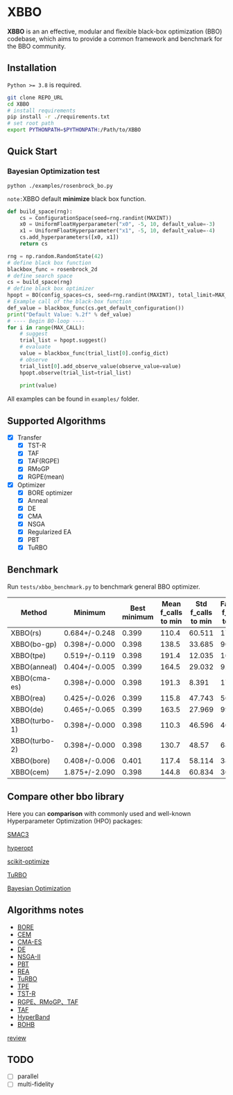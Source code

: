 # XBBO

**XBBO** is an an effective, modular and flexible black-box optimization (BBO) codebase, which aims to provide a common framework and benchmark for the BBO community.

## Installation

`Python >= 3.8` is required.

```bash
git clone REPO_URL
cd XBBO
# install requirements
pip install -r ./requirements.txt
# set root path
export PYTHONPATH=$PYTHONPATH:/Path/to/XBBO
```

## Quick Start

### Bayesian Optimization test

`python ./examples/rosenbrock_bo.py`

`note:`XBBO default **minimize** black box function.

```python
def build_space(rng):
    cs = ConfigurationSpace(seed=rng.randint(MAXINT))
    x0 = UniformFloatHyperparameter("x0", -5, 10, default_value=-3)
    x1 = UniformFloatHyperparameter("x1", -5, 10, default_value=-4)
    cs.add_hyperparameters([x0, x1])
    return cs

rng = np.random.RandomState(42)
# define black box function
blackbox_func = rosenbrock_2d
# define search space
cs = build_space(rng)
# define black box optimizer
hpopt = BO(config_spaces=cs, seed=rng.randint(MAXINT), total_limit=MAX_CALL)
# Example call of the black-box function
def_value = blackbox_func(cs.get_default_configuration())
print("Default Value: %.2f" % def_value)
# ---- Begin BO-loop ----
for i in range(MAX_CALL):
    # suggest
    trial_list = hpopt.suggest()
    # evaluate 
    value = blackbox_func(trial_list[0].config_dict)
    # observe
    trial_list[0].add_observe_value(observe_value=value)
    hpopt.observe(trial_list=trial_list)
    
    print(value)  
```

All examples can be found in `examples/` folder.

## Supported Algorithms

- [X] Transfer
  - [X] TST-R
  - [X] TAF
  - [X] TAF(RGPE)
  - [X] RMoGP
  - [X] RGPE(mean)
- [X] Optimizer
  - [X] BORE optimizer
  - [X] Anneal
  - [X] DE
  - [X] CMA
  - [X] NSGA
  - [X] Regularized EA
  - [X] PBT
  - [X] TuRBO

## Benchmark

Run `tests/xbbo_benchmark.py` to benchmark general BBO optimizer.

| Method        | Minimum       | Best minimum | Mean f_calls to min | Std f_calls to min | Fastest f_calls to min |
| ------------- | ------------- | ------------ | ------------------- | ------------------ | ---------------------- |
| XBBO(rs)      | 0.684+/-0.248 | 0.399        | 110.4               | 60.511             | 17                     |
| XBBO(bo-gp)   | 0.398+/-0.000 | 0.398        | 138.5               | 33.685             | 90                     |
| XBBO(tpe)     | 0.519+/-0.119 | 0.398        | 191.4               | 12.035             | 162                    |
| XBBO(anneal)  | 0.404+/-0.005 | 0.399        | 164.5               | 29.032             | 92                     |
| XBBO(cma-es)  | 0.398+/-0.000 | 0.398        | 191.3               | 8.391              | 174                    |
| XBBO(rea)     | 0.425+/-0.026 | 0.399        | 115.8               | 47.743             | 56                     |
| XBBO(de)      | 0.465+/-0.065 | 0.399        | 163.5               | 27.969             | 99                     |
| XBBO(turbo-1) | 0.398+/-0.000 | 0.398        | 110.3               | 46.596             | 46                     |
| XBBO(turbo-2) | 0.398+/-0.000 | 0.398        | 130.7               | 48.57              | 68                     |
| XBBO(bore)    | 0.408+/-0.006 | 0.401        | 117.4               | 58.114             | 38                     |
| XBBO(cem)     | 1.875+/-2.090 | 0.398        | 144.8               | 60.834             | 36                     |

## Compare other bbo library

Here you can **comparison** with commonly used and well-known Hyperparameter Optimization (HPO) packages:

[SMAC3](tests/smac3/SMAC3.md)

[hyperopt](tests/hyperopt/hyperopt.md)

[scikit-optimize](tests/scikit_optimize/skopt.md)

[TuRBO](tests/turbo/turbo.md)

[Bayesian Optimization](tests/BayesianOptimization/bayes_opt.md)

## Algorithms notes

- [BORE](docs/BBO_paper_reading/BORE_BayesianOptimization_by_Density-Ratio_Estimation.pdf)
- [CEM](docs/BBO_paper_reading/cem.md)
- [CMA-ES](docs/BBO_paper_reading/cma-es.md)
- [DE](docs/BBO_paper_reading/de.md)
- [NSGA-II](docs/BBO_paper_reading/NSGA.md)
- [PBT](docs/BBO_paper_reading/pbt.md)
- [REA](docs/BBO_paper_reading/rea.md)
- [TuRBO](docs/BBO_paper_reading/Scalable_Global_Optimization_via_Local_Bayesian_Optimization.pdf)
- [TPE](docs/BBO_paper_reading/toy_tpe.pdf)
- [TST-R](docs/BBO_paper_reading/Two-stage_transfer_surrogate_model_for_automatic_hyperparameter_optimization.pdf)
- [RGPE、RMoGP、TAF](docs/BBO_paper_reading/Practical_Transfer_Learning_for_Bayesian_Optimization.pdf)
- [TAF](docs/BBO_paper_reading/Transfer_Bayesian_Optimization.pdf)
- [HyperBand](docs/BBO_paper_reading/Hyperband.pdf)
- [BOHB](docs/BBO_paper_reading/BOHB_Robust_and_Efficient_Hyperparameter_Optimization_at_Scale.pdf)

[review](docs/BBO_paper_reading/Hyper-Parameter_Optimization_A_Review_of_Algorithms_and_Applications.pdf)

## TODO

- [ ] parallel
- [ ] multi-fidelity